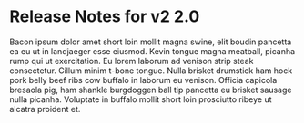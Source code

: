 ﻿# Release Notes for v2 2.0

Bacon ipsum dolor amet short loin mollit magna swine, elit boudin pancetta ea eu ut in landjaeger 
esse eiusmod. Kevin tongue magna meatball, picanha rump qui ut exercitation. 
Eu lorem laborum ad venison strip steak consectetur. Cillum minim t-bone tongue. 
Nulla brisket drumstick ham hock pork belly beef ribs cow buffalo in laborum eu venison. 
Officia capicola bresaola pig, ham shankle burgdoggen ball tip pancetta eu brisket sausage nulla picanha. 
Voluptate in buffalo mollit short loin prosciutto ribeye ut alcatra proident et.